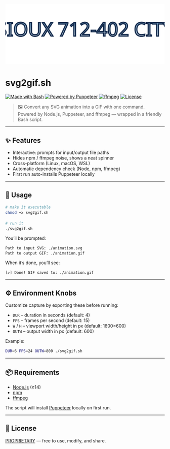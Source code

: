 ![Sheen Banner](https://raw.githubusercontent.com/74Thirsty/74Thirsty/main/assets/gunfire.svg)

# svg2gif.sh

[![Made with Bash](https://img.shields.io/badge/Made%20with-Bash-4EAA25?logo=gnubash&logoColor=white)](https://www.gnu.org/software/bash/)
[![Powered by Puppeteer](https://img.shields.io/badge/Powered%20by-Puppeteer-40B5A4?logo=puppeteer&logoColor=white)](https://pptr.dev/)
[![ffmpeg](https://img.shields.io/badge/ffmpeg-enabled-007808?logo=ffmpeg&logoColor=white)](https://ffmpeg.org/)
[![License](https://img.shields.io/badge/License-Custom-lightgrey.svg)](./LICENSE.md)

> 🖼️ Convert any SVG animation into a GIF with one command.  
> Powered by Node.js, Puppeteer, and ffmpeg — wrapped in a friendly Bash script.

---

## ✨ Features
- Interactive: prompts for input/output file paths
- Hides npm / ffmpeg noise, shows a neat spinner
- Cross-platform (Linux, macOS, WSL)
- Automatic dependency check (Node, npm, ffmpeg)
- First run auto-installs Puppeteer locally

---

## 🚀 Usage

```bash
# make it executable
chmod +x svg2gif.sh

# run it
./svg2gif.sh
````

You’ll be prompted:

```
Path to input SVG: ./animation.svg
Path to output GIF: ./animation.gif
```

When it’s done, you’ll see:

```
[✔] Done! GIF saved to: ./animation.gif
```

---

## ⚙️ Environment Knobs

Customize capture by exporting these before running:

* `DUR` – duration in seconds (default: 4)
* `FPS` – frames per second (default: 15)
* `W` / `H` – viewport width/height in px (default: 1600×600)
* `OUTW` – output width in px (default: 600)

Example:

```bash
DUR=6 FPS=24 OUTW=800 ./svg2gif.sh
```

---

## 📦 Requirements

* [Node.js](https://nodejs.org/) (≥14)
* [npm](https://www.npmjs.com/)
* [ffmpeg](https://ffmpeg.org/)

The script will install [Puppeteer](https://pptr.dev/) locally on first run.

---

## 📝 License

[PROPRIETARY](./LICENSE.md) — free to use, modify, and share.

